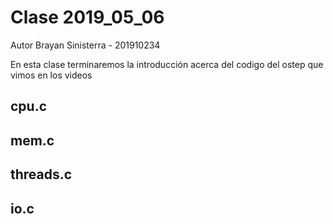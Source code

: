# Clase 2019_05_06 

Autor Brayan Sinisterra - 201910234

En esta clase terminaremos la introducción acerca del codigo del ostep que vimos en los videos

## cpu.c

## mem.c

## threads.c

## io.c


